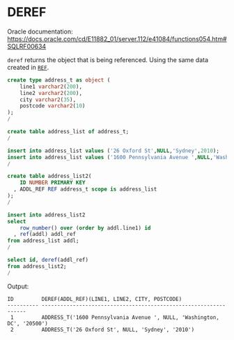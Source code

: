 # DEREF

Oracle documentation: https://docs.oracle.com/cd/E11882_01/server.112/e41084/functions054.htm#SQLRF00634

`deref` returns the object that is being referenced. Using the same data created in [`REF`](REF.md).

```sql
create type address_t as object (
    line1 varchar2(200),
    line2 varchar2(200),
    city varchar2(35),
    postcode varchar2(10)
);
/

create table address_list of address_t;
/

insert into address_list values ('26 Oxford St',NULL,'Sydney',2010);
insert into address_list values ('1600 Pennsylvania Avenue ',NULL,'Washington, DC',20500);
/

create table address_list2(
    ID NUMBER PRIMARY KEY
  , ADDL_REF REF address_t scope is address_list
);
/

insert into address_list2
select
    row_number() over (order by addl.line1) id
  , ref(addl) addl_ref
from address_list addl;
/

select id, deref(addl_ref)
from address_list2;
/
```
Output:
```
ID         DEREF(ADDL_REF)(LINE1, LINE2, CITY, POSTCODE)
---------- -----------------------------------------------------------------
 1         ADDRESS_T('1600 Pennsylvania Avenue ', NULL, 'Washington, DC', '20500')
 2         ADDRESS_T('26 Oxford St', NULL, 'Sydney', '2010')


```

